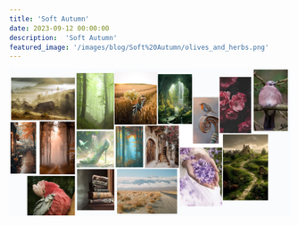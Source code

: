 ```yaml
---
title: 'Soft Autumn'
date: 2023-09-12 00:00:00
description:  'Soft Autumn'
featured_image: '/images/blog/Soft%20Autumn/olives_and_herbs.png'
---
```


![](/images/blog/Soft%20Autumn/mood_board.png)

